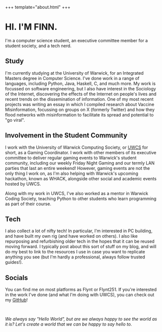 +++
template="about.html"
+++

# HI. I'M FINN.

I'm a computer science student, an executive committee member for a student society, and a tech nerd.

## Study

I'm currently studying at the University of Warwick, for an Integrated Masters degree in Computer Science. I've done work in a range of languages, including Python, Java, Haskell, C, and much more.
My work is focussed on software engineering, but I also have interest in the Sociology of the Internet, discovering the effects of the Internet on people's lives and recent trends on the dissemination of information.
One of my most recent projects was writing an essay in which I compiled research about Vaccine Misinformation, focussing on groups on X (formerly Twitter) and how they flood networks with misinformation to facilitate its spread and potential to "go viral".

## Involvement in the Student Community

I work with the University of Warwick Computing Society, or [UWCS](https://uwcs.co.uk) for short, as a Gaming Coordinator. I work with other members of its executive committee to deliver regular gaming events to Warwick's student community, including our weekly Friday Night Gaming and our termly LAN parties that last an entire weekend!
However, gaming events are not the only thing I work on, as I'm also helping with Warwick's upcoming hackathon, known as WHACK, alongside other social and academic events hosted by UWCS.

Along with my work in UWCS, I've also worked as a mentor in Warwick Coding Society, teaching Python to other students who learn programming as part of their course.

## Tech

I also collect a lot of nifty tech! In particular, I'm interested in PC building, and have built my own rig (and have worked on others). I also like repurposing and refurbishing older tech in the hopes that it can be reused moving forward. I typically post about this sort of stuff on my blog, and will do my best to link to the resources I use in case you want to replicate anything you see (but I'm hardly a professional, always follow trusted guides!).

## Socials

You can find me on most platforms as Flynt or Flynt251. If you're interested in the work I've done (and what I'm doing with UWCS), you can check out my [GitHub](https://github.com/flynt-251)!

<br>

*We always say "Hello World", but are we always happy to see the world as it is? Let's create a world that we can be happy to say hello to.*